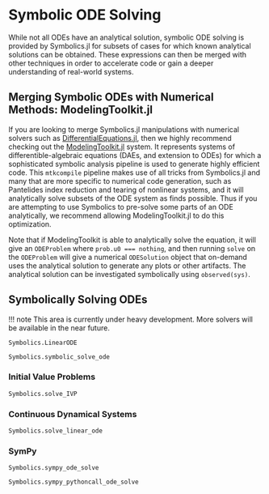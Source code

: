 # Symbolic ODE Solving

While not all ODEs have an analytical solution, symbolic ODE solving is provided by Symbolics.jl for 
subsets of cases for which known analytical solutions can be obtained. These expressions can then
be merged with other techniques in order to accelerate code or gain a deeper understanding of real-world
systems.

## Merging Symbolic ODEs with Numerical Methods: ModelingToolkit.jl

If you are looking to merge Symbolics.jl manipulations with numerical solvers such as
[DifferentialEquations.jl](https://docs.sciml.ai/DiffEqDocs/stable/), then we highly recommend
checking out the [ModelingToolkit.jl](https://docs.sciml.ai/ModelingToolkit/dev/) system. It represents
systems of differentible-algebraic equations (DAEs, and extension to ODEs) for which a sophisticated
symbolic analysis pipeline is used to generate highly efficient code. This `mtkcompile` pipeline
makes use of all tricks from Symbolics.jl and many that are more specific to numerical code generation,
such as Pantelides index reduction and tearing of nonlinear systems, and it will analytically solve
subsets of the ODE system as finds possible. Thus if you are attempting to use Symbolics to pre-solve
some parts of an ODE analytically, we recommend allowing ModelingToolkit.jl to do this optimization.

Note that if ModelingToolkit is able to analytically solve the equation, it will give an `ODEProblem`
where `prob.u0 === nothing`, and then running `solve` on the `ODEProblem` will give a numerical
`ODESolution` object that on-demand uses the analytical solution to generate any plots or other artifacts.
The analytical solution can be investigated symbolically using `observed(sys)`.

## Symbolically Solving ODEs

!!! note
    This area is currently under heavy development. More solvers will be available in the near future.

```@docs
Symbolics.LinearODE
```

```@docs
Symbolics.symbolic_solve_ode
```

### Initial Value Problems

```@docs
Symbolics.solve_IVP
```

### Continuous Dynamical Systems
```@docs
Symbolics.solve_linear_ode
```

### SymPy 

```@docs
Symbolics.sympy_ode_solve
```

```@docs
Symbolics.sympy_pythoncall_ode_solve
```
